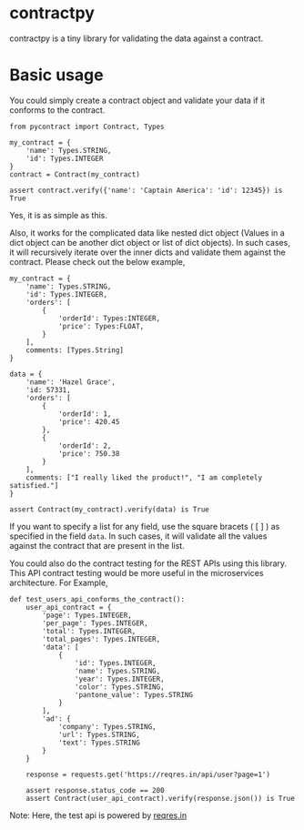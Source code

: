 # contractpy

contractpy is a tiny library for validating the data against a contract.

# Basic usage

You could simply create a contract object and validate your data if it conforms to the contract.
~~~~{.python}
from pycontract import Contract, Types

my_contract = {
    'name': Types.STRING,
    'id': Types.INTEGER
}
contract = Contract(my_contract)

assert contract.verify({'name': 'Captain America': 'id': 12345}) is True
~~~~
Yes, it is as simple as this.

Also, it works for the complicated data like nested dict object (Values in a dict object can be another dict object or list of dict objects). In such cases, it will recursively iterate over the inner dicts and validate them against the contract. Please check out the below example,

~~~~{.python}
my_contract = {
    'name': Types.STRING,
    'id': Types.INTEGER,
    'orders': [
        {
            'orderId': Types:INTEGER,
            'price': Types:FLOAT,
        }
    ],
    comments: [Types.String]
}

data = {
    'name': 'Hazel Grace',
    'id: 57331,
    'orders': [
        {
            'orderId': 1,
            'price': 420.45
        },
        {
            'orderId': 2,
            'price': 750.38
        }
    ],
    comments: ["I really liked the product!", "I am completely satisfied."]
}

assert Contract(my_contract).verify(data) is True
~~~~

If you want to specify a list for any field, use the square bracets ( [ ] ) as specified in the field `data`. In such cases, it will validate all the values against the contract that are present in the list.

You could also do the contract testing for the REST APIs using this library. This API contract testing would be more useful in the microservices architecture.
For Example,

~~~~{.python}
def test_users_api_conforms_the_contract():
    user_api_contract = {
        'page': Types.INTEGER,
        'per_page': Types.INTEGER,
        'total': Types.INTEGER,
        'total_pages': Types.INTEGER,
        'data': [
            {
                'id': Types.INTEGER,
                'name': Types.STRING,
                'year': Types.INTEGER,
                'color': Types.STRING,
                'pantone_value': Types.STRING
            }
        ],
        'ad': {
            'company': Types.STRING,
            'url': Types.STRING,
            'text': Types.STRING
        }
    }

    response = requests.get('https://reqres.in/api/user?page=1')

    assert response.status_code == 200
    assert Contract(user_api_contract).verify(response.json()) is True
~~~~

Note: Here, the test api is powered by [reqres.in](https://reqres.in/)

